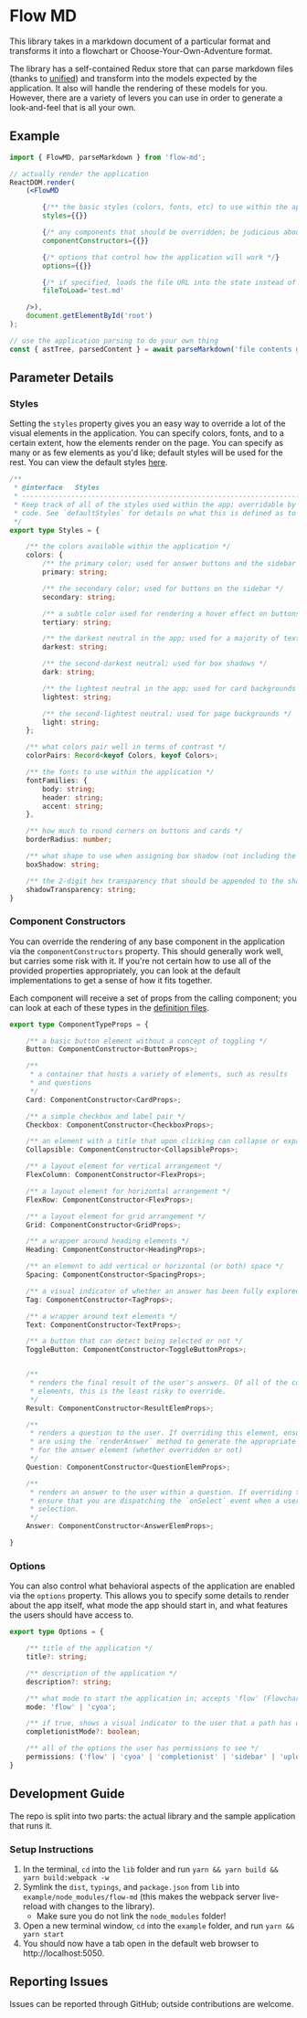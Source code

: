 # Flow MD

This library takes in a markdown document of a particular format and transforms it into a flowchart or Choose-Your-Own-Adventure format. 

The library has a self-contained Redux store that can parse markdown files (thanks to [unified](https://github.com/unifiedjs/unified)) and transform into the models expected by the application. It also will handle the rendering of these models for you. However, there are a variety of levers you can use in order to generate a look-and-feel that is all your own. 

## Example
```jsx
import { FlowMD, parseMarkdown } from 'flow-md';

// actually render the application
ReactDOM.render(
    (<FlowMD

        {/** the basic styles (colors, fonts, etc) to use within the application */}
        styles={{}}

        {/* any components that should be overridden; be judicious about how this is used */}
        componentConstructors={{}}

        {/* options that control how the application will work */}
        options={{}}

        {/* if specified, loads the file URL into the state instead of prompting the user to upload */}
        fileToLoad='test.md'

    />),
    document.getElementById('root')
);

// use the application parsing to do your own thing
const { astTree, parsedContent } = await parseMarkdown('file contents go here');
```

## Parameter Details

### Styles

Setting the `styles` property gives you an easy way to override a lot of the visual elements in the application. You can specify colors, fonts, and to a certain extent, how the elements render on the page. You can specify as many or as few elements as you'd like; default styles will be used for the rest. You can view the default styles [here](TODO).

```typescript
/**
 * @interface   Styles
 * ----------------------------------------------------------------------------
 * Keep track of all of the styles used within the app; overridable by calling
 * code. See `defaultStyles` for details on what this is defined as to start.
 */
export type Styles = {

    /** the colors available within the application */
    colors: {
        /** the primary color; used for answer buttons and the sidebar */
        primary: string;

        /** the secondary color; used for buttons on the sidebar */
        secondary: string;

        /** a subtle color used for rendering a hover effect on buttons in choose-your-own-adventure mode */
        tertiary: string;

        /** the darkest neutral in the app; used for a majority of text content */
        darkest: string;

        /** the second-darkest neutral; used for box shadows */
        dark: string;

        /** the lightest neutral in the app; used for card backgrounds */
        lightest: string;

        /** the second-lightest neutral; used for page backgrounds */
        light: string;
    };

    /** what colors pair well in terms of contrast */
    colorPairs: Record<keyof Colors, keyof Colors>;

    /** the fonts to use within the application */
    fontFamilies: {
        body: string;
        header: string;
        accent: string;
    },

    /** how much to round corners on buttons and cards */
    borderRadius: number;

    /** what shape to use when assigning box shadow (not including the color), e.g. '2px p2x 0 4px' */
    boxShadow: string;

    /** the 2-digit hex transparency that should be appended to the shadow color with box-shadows, e.g. 'AA' */
    shadowTransparency: string;
}
```

### Component Constructors

You can override the rendering of any base component in the application via the `componentConstructors` property. This should generally work well, but carries some risk with it. If you're not certain how to use all of the provided properties appropriately, you can look at the default implementations to get a sense of how it fits together.

Each component will receive a set of props from the calling component; you can look at each of these types in the [definition files](TODO).

```typescript
export type ComponentTypeProps = {

    /** a basic button element without a concept of toggling */
    Button: ComponentConstructor<ButtonProps>;

    /** 
     * a container that hosts a variety of elements, such as results
     * and questions
     */
    Card: ComponentConstructor<CardProps>;

    /** a simple checkbox and label pair */
    Checkbox: ComponentConstructor<CheckboxProps>;

    /** an element with a title that upon clicking can collapse or expand its children */
    Collapsible: ComponentConstructor<CollapsibleProps>;

    /** a layout element for vertical arrangement */
    FlexColumn: ComponentConstructor<FlexProps>;

    /** a layout element for horizontal arrangement */
    FlexRow: ComponentConstructor<FlexProps>;

    /** a layout element for grid arrangement */
    Grid: ComponentConstructor<GridProps>;

    /** a wrapper around heading elements */
    Heading: ComponentConstructor<HeadingProps>;

    /** an element to add vertical or horizontal (or both) space */
    Spacing: ComponentConstructor<SpacingProps>;

    /** a visual indicator of whether an answer has been fully explored */
    Tag: ComponentConstructor<TagProps>;

    /** a wrapper around text elements */
    Text: ComponentConstructor<TextProps>;

    /** a button that can detect being selected or not */
    ToggleButton: ComponentConstructor<ToggleButtonProps>;


    /**
     * renders the final result of the user's answers. Of all of the complex 
     * elements, this is the least risky to override.
     */
    Result: ComponentConstructor<ResultElemProps>;

    /**
     * renders a question to the user. If overriding this element, ensure that you
     * are using the `renderAnswer` method to generate the appropriate JSX wrapper 
     * for the answer element (whether overridden or not)
     */
    Question: ComponentConstructor<QuestionElemProps>;

    /** 
     * renders an answer to the user within a question. If overriding this element,
     * ensure that you are dispatching the `onSelect` event when a user makes a 
     * selection.
     */
    Answer: ComponentConstructor<AnswerElemProps>;

}
```


### Options

You can also control what behavioral aspects of the application are enabled via the `options` property. This allows you to specify some details to render about the app itself, what mode the app should start in, and what features the users should have access to.

```typescript
export type Options = {

    /** title of the application */
    title?: string;

    /** description of the application */
    description?: string;

    /** what mode to start the application in; accepts 'flow' (Flowchart Mode) or 'cyoa' (Choose-Your-Own-Adventure) */
    mode: 'flow' | 'cyoa';

    /** if true, shows a visual indicator to the user that a path has or hasn't been explored */
    completionistMode?: boolean;

    /** all of the options the user has permissions to see */
    permissions: ('flow' | 'cyoa' | 'completionist' | 'sidebar' | 'upload' | 'fileDetails')[];
}
```

## Development Guide

The repo is split into two parts: the actual library and the sample application that runs it. 

### Setup Instructions
1. In the terminal, `cd` into the `lib` folder and run `yarn && yarn build && yarn build:webpack -w`
1. Symlink the `dist`, `typings`, and `package.json` from `lib` into `example/node_modules/flow-md` (this makes the webpack server live-reload with changes to the library).
    - Make sure you do not link the `node_modules` folder!
1. Open a new terminal window, `cd` into the `example` folder, and run `yarn && yarn start`
1. You should now have a tab open in the default web browser to http://localhost:5050.

## Reporting Issues
Issues can be reported through GitHub; outside contributions are welcome.

